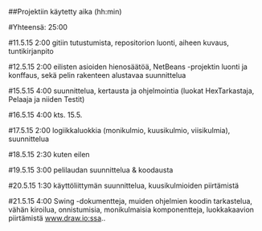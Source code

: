 ##Projektiin käytetty aika (hh:min)

#Yhteensä: 25:00

#11.5.15
 2:00 gitiin tutustumista, repositorion luonti, aiheen kuvaus, tuntikirjanpito

#12.5.15
 2:00 eilisten asioiden hienosäätöä, NetBeans -projektin luonti ja konffaus, sekä pelin rakenteen alustavaa suunnittelua

#15.5.15
 4:00 suunnittelua, kertausta ja ohjelmointia (luokat HexTarkastaja, Pelaaja ja niiden Testit)

#16.5.15
 4:00 kts. 15.5.

#17.5.15
 2:00 logiikkaluokkia (monikulmio, kuusikulmio, viisikulmia), suunnittelua

#18.5.15
 2:30 kuten eilen

#19.5.15
 3:00 pelilaudan suunnittelua & koodausta

#20.5.15
 1:30 käyttöliittymän suunnittelua, kuusikulmioiden piirtämistä

#21.5.15
 4:00 Swing -dokumentteja, muiden ohjelmien koodin tarkastelua, vähän kiroilua, onnistumisia, monikulmaisia komponentteja, luokkakaavion piirtämistä www.draw.io:ssa.. 
